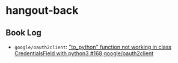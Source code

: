 # hangout-back

Book Log
--------

- `google/oauth2client`: ["to_python" function not working in class CredentialsField with python3 #168
google/oauth2client](https://github.com/google/oauth2client/issues/168)
